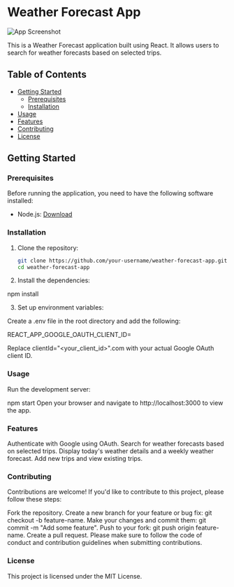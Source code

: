 # Weather Forecast App

![App Screenshot](screenshot.png)

This is a Weather Forecast application built using React. It allows users to search for weather forecasts based on selected trips.

## Table of Contents

- [Getting Started](#getting-started)
  - [Prerequisites](#prerequisites)
  - [Installation](#installation)
- [Usage](#usage)
- [Features](#features)
- [Contributing](#contributing)
- [License](#license)

## Getting Started

### Prerequisites

Before running the application, you need to have the following software installed:

- Node.js: [Download](https://nodejs.org/)

### Installation

1. Clone the repository:

   ```bash
   git clone https://github.com/your-username/weather-forecast-app.git
   cd weather-forecast-app

2. Install the dependencies:

npm install


3. Set up environment variables:

Create a .env file in the root directory and add the following:

REACT_APP_GOOGLE_OAUTH_CLIENT_ID=

Replace clientId="<your_client_id>".com with your actual Google OAuth client ID.

### Usage
Run the development server:


npm start
Open your browser and navigate to http://localhost:3000 to view the app.

### Features

Authenticate with Google using OAuth.
Search for weather forecasts based on selected trips.
Display today's weather details and a weekly weather forecast.
Add new trips and view existing trips.


### Contributing

Contributions are welcome! If you'd like to contribute to this project, please follow these steps:

Fork the repository.
Create a new branch for your feature or bug fix: git checkout -b feature-name.
Make your changes and commit them: git commit -m "Add some feature".
Push to your fork: git push origin feature-name.
Create a pull request.
Please make sure to follow the code of conduct and contribution guidelines when submitting contributions.

### License
This project is licensed under the MIT License.